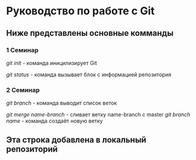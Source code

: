# Руководство по работе с Git

## Ниже представлены основные комманды

### 1 Семинар
*git init* - команда иницилизирует Git

*git status* - команда вызывает блок с информацией репозитория

### 2 Семинар
*git branch* - команда выводит список веток

*git merge name-branch* - сливает ветку name-branch с master
*git branch name* - команда создаёт новую ветку

## Эта строка добавлена в локальный репозиторий
